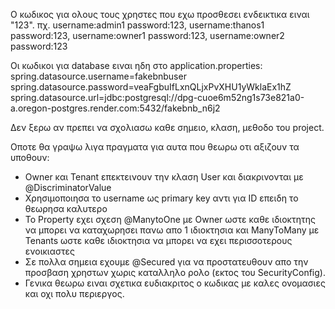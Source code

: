 Ο κωδικος για ολους τους χρηστες που εχω προσθεσει ενδεικτικα ειναι "123". πχ. username:admin1 password:123, username:thanos1 password:123, username:owner1 password:123, username:owner2 password:123

Οι κωδικοι για database ειναι ηδη στο application.properties: 
spring.datasource.username=fakebnbuser 
spring.datasource.password=veaFgbuIfLxnQLjxPvXHU1yWklaEx1hZ 
spring.datasource.url=jdbc:postgresql://dpg-cuoe6m52ng1s73e821a0-a.oregon-postgres.render.com:5432/fakebnb_n6j2

Δεν ξερω αν πρεπει να σχολιασω καθε σημειο, κλαση, μεθοδο του project.

Οποτε θα γραψω λιγα πραγματα για αυτα που θεωρω  οτι αξιζουν τα υποθουν:
- Owner και Tenant επεκτεινουν την κλαση User και διακρινονται με @DiscriminatorValue
- Χρησιμοποιησα το username ως primary key αντι για ID επειδη το θεωρησα καλυτερο
- Το Property εχει σχεση @ManytoOne με Owner ωστε καθε ιδιοκτητης να μπορει να καταχωρησει πανω απο 1 ιδιοκτησια και ManyToMany με Tenants ωστε καθε ιδιοκτησια να μπορει να εχει περισσοτερους ενοικιαστες
- Σε πολλα σημεια εχουμε @Secured για να προστατευθουν απο την προσβαση χρηστων χωρις καταλληλο ρολο (εκτος του SecurityConfig).
- Γενικα θεωρω ειναι σχετικα ευδιακριτος ο κωδικας με καλες ονομασιες και οχι πολυ περιεργος.
